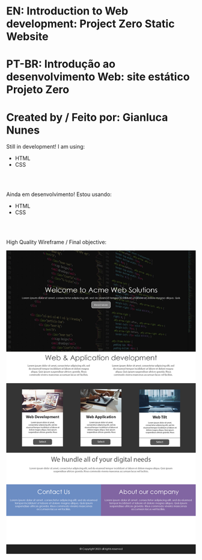 # EN: Introduction to Web development: Project Zero Static Website
# PT-BR: Introdução ao desenvolvimento Web: site estático Projeto Zero
#
# Created by / Feito por: Gianluca Nunes

Still in development! I am using:
- HTML
- CSS

<br><br>

Ainda em desenvolvimento! Estou usando:
- HTML
- CSS

<br><br>

High Quality Wireframe / Final objective:  

![alt text for screen readers](/img/high-quality-wireframe.jpg "High Quality Wireframe")

